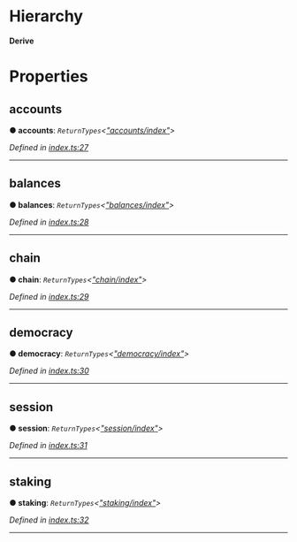 

# Hierarchy

**Derive**

# Properties

<a id="accounts"></a>

##  accounts

**● accounts**: *`ReturnTypes`<[&quot;accounts/index&quot;](../modules/_accounts_index_.md)>*

*Defined in [index.ts:27](https://github.com/polkadot-js/api/blob/8d7ca09/packages/api-derive/src/index.ts#L27)*

___
<a id="balances"></a>

##  balances

**● balances**: *`ReturnTypes`<[&quot;balances/index&quot;](../modules/_balances_index_.md)>*

*Defined in [index.ts:28](https://github.com/polkadot-js/api/blob/8d7ca09/packages/api-derive/src/index.ts#L28)*

___
<a id="chain"></a>

##  chain

**● chain**: *`ReturnTypes`<[&quot;chain/index&quot;](../modules/_chain_index_.md)>*

*Defined in [index.ts:29](https://github.com/polkadot-js/api/blob/8d7ca09/packages/api-derive/src/index.ts#L29)*

___
<a id="democracy"></a>

##  democracy

**● democracy**: *`ReturnTypes`<[&quot;democracy/index&quot;](../modules/_democracy_index_.md)>*

*Defined in [index.ts:30](https://github.com/polkadot-js/api/blob/8d7ca09/packages/api-derive/src/index.ts#L30)*

___
<a id="session"></a>

##  session

**● session**: *`ReturnTypes`<[&quot;session/index&quot;](../modules/_session_index_.md)>*

*Defined in [index.ts:31](https://github.com/polkadot-js/api/blob/8d7ca09/packages/api-derive/src/index.ts#L31)*

___
<a id="staking"></a>

##  staking

**● staking**: *`ReturnTypes`<[&quot;staking/index&quot;](../modules/_staking_index_.md)>*

*Defined in [index.ts:32](https://github.com/polkadot-js/api/blob/8d7ca09/packages/api-derive/src/index.ts#L32)*

___

